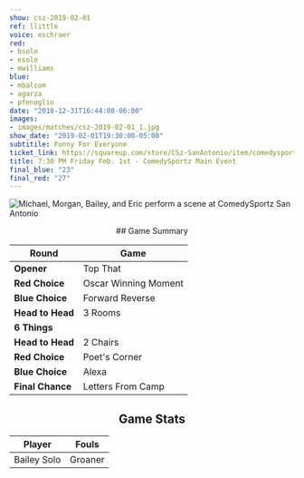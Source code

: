 ```yaml
---
show: csz-2019-02-01
ref: llittle
voice: eschraer
red:
- bsolo
- esolo
- mwilliams
blue:
- mbalcom
- agarza
- pfenoglio
date: "2018-12-31T16:44:08-06:00"
images:
- images/matches/csz-2019-02-01_1.jpg
show_date: "2019-02-01T19:30:00-05:00"
subtitile: Funny For Everyone
ticket_link: https://squareup.com/store/CSz-SanAntonio/item/comedysportz-friday-night-23
title: 7:30 PM Friday Feb. 1st - ComedySportz Main Event
final_blue: "23"
final_red: "27"
---
```


![Michael, Morgan, Bailey, and Eric perform a scene at ComedySportz San Antonio](/images/matches/csz-2019-02-01_1.jpg)

<center>
## Game Summary

| **Round** | **Game** |
|--------------|------|
| **Opener**       |Top That|
| **Red Choice**   |Oscar Winning Moment|
| **Blue Choice**  |Forward Reverse      |
| **Head to Head** |3 Rooms      |
| **6 Things**     |      |
| **Head to Head** |2 Chairs      |
| **Red Choice**   |Poet's Corner     |
| **Blue Choice**  |Alexa      |
| **Final Chance** |Letters From Camp      |

## Game Stats

| **Player** | **Fouls** |
|--------|-------|
|Bailey Solo| Groaner|
